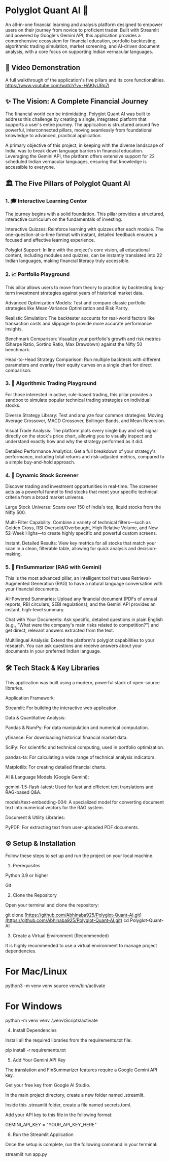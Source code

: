 # Polyglot Quant AI 🚀

An all-in-one financial learning and analysis platform designed to empower users on their journey from novice to proficient trader. Built with Streamlit and powered by Google's Gemini API, this application provides a comprehensive ecosystem for financial education, portfolio backtesting, algorithmic trading simulation, market screening, and AI-driven document analysis, with a core focus on supporting Indian vernacular languages.

## 🎥 Video Demonstration

A full walkthrough of the application's five pillars and its core functionalities.
https://www.youtube.com/watch?v=-HAKIyURp7I



## ✨ The Vision: A Complete Financial Journey
The financial world can be intimidating. Polyglot Quant AI was built to address this challenge by creating a single, integrated platform that supports a user's entire journey. The application is structured around five powerful, interconnected pillars, moving seamlessly from foundational knowledge to advanced, practical application.

A primary objective of this project, in keeping with the diverse landscape of India, was to break down language barriers in financial education. Leveraging the Gemini API, the platform offers extensive support for 22 scheduled Indian vernacular languages, ensuring that knowledge is accessible to everyone.

## 🏛️ The Five Pillars of Polyglot Quant AI
### 1. 🎓 Interactive Learning Center

The journey begins with a solid foundation. This pillar provides a structured, interactive curriculum on the fundamentals of investing.

Interactive Quizzes: Reinforce learning with quizzes after each module. The one-question-at-a-time format with instant, detailed feedback ensures a focused and effective learning experience.

Polyglot Support: In line with the project's core vision, all educational content, including modules and quizzes, can be instantly translated into 22 Indian languages, making financial literacy truly accessible.

### 2. 📈 Portfolio Playground

This pillar allows users to move from theory to practice by backtesting long-term investment strategies against years of historical market data.

Advanced Optimization Models: Test and compare classic portfolio strategies like Mean-Variance Optimization and Risk Parity.

Realistic Simulation: The backtester accounts for real-world factors like transaction costs and slippage to provide more accurate performance insights.

Benchmark Comparison: Visualize your portfolio's growth and risk metrics (Sharpe Ratio, Sortino Ratio, Max Drawdown) against the Nifty 50 benchmark.

Head-to-Head Strategy Comparison: Run multiple backtests with different parameters and overlay their equity curves on a single chart for direct comparison.

### 3. 🤖 Algorithmic Trading Playground

For those interested in active, rule-based trading, this pillar provides a sandbox to simulate popular technical trading strategies on individual stocks.

Diverse Strategy Library: Test and analyze four common strategies: Moving Average Crossover, MACD Crossover, Bollinger Bands, and Mean Reversion.

Visual Trade Analysis: The platform plots every single buy and sell signal directly on the stock's price chart, allowing you to visually inspect and understand exactly how and why the strategy performed as it did.

Detailed Performance Analytics: Get a full breakdown of your strategy's performance, including total returns and risk-adjusted metrics, compared to a simple buy-and-hold approach.

### 4. 🔎 Dynamic Stock Screener

Discover trading and investment opportunities in real-time. The screener acts as a powerful funnel to find stocks that meet your specific technical criteria from a broad market universe.

Large Stock Universe: Scans over 150 of India's top, liquid stocks from the Nifty 500.

Multi-Filter Capability: Combine a variety of technical filters—such as Golden Cross, RSI Oversold/Overbought, High Relative Volume, and New 52-Week Highs—to create highly specific and powerful custom screens.

Instant, Detailed Results: View key metrics for all stocks that match your scan in a clean, filterable table, allowing for quick analysis and decision-making.

### 5. 📄 FinSummarizer (RAG with Gemini)

This is the most advanced pillar, an intelligent tool that uses Retrieval-Augmented Generation (RAG) to have a natural language conversation with your financial documents.

AI-Powered Summaries: Upload any financial document (PDFs of annual reports, RBI circulars, SEBI regulations), and the Gemini API provides an instant, high-level summary.

Chat with Your Documents: Ask specific, detailed questions in plain English (e.g., "What were the company's main risks related to competition?") and get direct, relevant answers extracted from the text.

Multilingual Analysis: Extend the platform's polyglot capabilities to your research. You can ask questions and receive answers about your documents in your preferred Indian language.

## 🛠️ Tech Stack & Key Libraries
This application was built using a modern, powerful stack of open-source libraries.

Application Framework:

Streamlit: For building the interactive web application.

Data & Quantitative Analysis:

Pandas & NumPy: For data manipulation and numerical computation.

yfinance: For downloading historical financial market data.

SciPy: For scientific and technical computing, used in portfolio optimization.

pandas-ta: For calculating a wide range of technical analysis indicators.

Matplotlib: For creating detailed financial charts.

AI & Language Models (Google Gemini):

gemini-1.5-flash-latest: Used for fast and efficient text translations and RAG-based Q&A.

models/text-embedding-004: A specialized model for converting document text into numerical vectors for the RAG system.

Document & Utility Libraries:

PyPDF: For extracting text from user-uploaded PDF documents.

## ⚙️ Setup & Installation
Follow these steps to set up and run the project on your local machine.

1. Prerequisites

Python 3.9 or higher

Git

2. Clone the Repository

Open your terminal and clone the repository:

git clone [https://github.com/Abhinaba925/Polyglot-Quant-AI.git](https://github.com/Abhinaba925/Polyglot-Quant-AI.git)
cd Polyglot-Quant-AI

3. Create a Virtual Environment (Recommended)

It is highly recommended to use a virtual environment to manage project dependencies.

# For Mac/Linux
python3 -m venv venv
source venv/bin/activate

# For Windows
python -m venv venv
.\venv\Scripts\activate

4. Install Dependencies

Install all the required libraries from the requirements.txt file:

pip install -r requirements.txt

5. Add Your Gemini API Key

The translation and FinSummarizer features require a Google Gemini API key.

Get your free key from Google AI Studio.

In the main project directory, create a new folder named .streamlit.

Inside this .streamlit folder, create a file named secrets.toml.

Add your API key to this file in the following format:

GEMINI_API_KEY = "YOUR_API_KEY_HERE"

6. Run the Streamlit Application

Once the setup is complete, run the following command in your terminal:

streamlit run app.py

